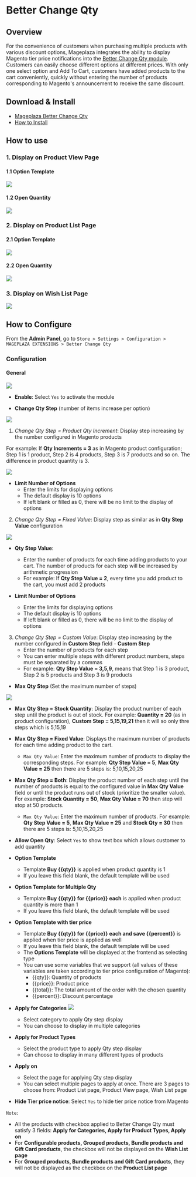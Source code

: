 # Better Change Qty

## Overview

For the convenience of customers when purchasing multiple products with various discount options, Mageplaza integrates the ability to display Magento tier price notifications into the [Better Change Qty module](). Customers can easily choose different options at different prices. With only one select option and Add To Cart, customers have added products to the cart conveniently, quickly without entering the number of products corresponding to Magento's announcement to receive the same discount.

## Download & Install

- [Mageplaza Better Change Qty]()
- [How to Install](https://www.mageplaza.com/install-magento-2-extension/)


## How to use

### 1. Display on Product View Page


#### 1.1 Option Template

![](https://i.imgur.com/G2xUblW.png) 

#### 1.2 Open Quantity

![](https://i.imgur.com/PAnIw2N.png)

### 2. Display on Product List Page

#### 2.1 Option Template

![](https://i.imgur.com/ULGnPfK.png)

#### 2.2 Open Quantity

![](https://i.imgur.com/XzoiMKE.png)

### 3. Display on Wish List Page

![](https://i.imgur.com/tka5N6V.png)

## How to Configure

From the **Admin Panel**, go to `Store > Settings > Configuration > MAGEPLAZA EXTENSIONS > Better Change Qty`

### Configuration 

#### General 

![](https://i.imgur.com/OU9Hpr6.png)

- **Enable**: Select `Yes` to activate the module 

- **Change Qty Step** (number of items increase per option)

![](https://i.imgur.com/xIxPoOF.png)

  1. *Change Qty Step = Product Qty Increment*: Display step increasing by the number configured in Magento products
  
  For example: If **Qty Increments = 3** as in Magento product configuration; Step 1 is 1 product, Step 2 is 4 products, Step 3 is 7 products and so on. The difference in product quantity is 3. 
  
  ![](https://i.imgur.com/I1JYqpl.png)
  
  - **Limit Number of Options**
    - Enter the limits for displaying options
    - The default display is 10 options
    - If left blank or filled as 0, there will be no limit to the display of options
  
  
  
  2. *Change Qty Step = Fixed Value*: Display step as similar as in **Qty Step Value** configuration
  
  ![](https://i.imgur.com/uAbeOhi.png)
  

   - **Qty Step Value**: 
      - Enter the number of products for each time adding products to your cart. The number of products for each step will be increased by arithmetic progression
      - For example: If **Qty Step Value = 2**, every time you add product to the cart, you must add 2 products
      
   - **Limit Number of Options**
      - Enter the limits for displaying options
      - The default display is 10 options
      - If left blank or filled as 0, there will be no limit to the display of options     

  3. *Change Qty Step = Custom Value*: Display step increasing by the number configured in **Custom Step** field
    - **Custom Step**
      - Enter the number of products for each step
      - You can enter multiple steps with different product numbers, steps must be separated by a commas
      - For example: **Qty Step Value = 3,5,9**, means that Step 1 is 3 product, Step 2 is 5 products and Step 3 is 9 products
      
- **Max Qty Step** (Set the maximum number of steps)

![](https://i.imgur.com/qlXnvOw.png)

  - **Max Qty Step = Stock Quantity**: Display the product number of each step until the product is out of stock. For example: **Quantity = 20** (as in product configuration), **Custom Step = 5,15,19,21** then it will so only thre steps which is 5,15,19
  

  - **Max Qty Step = Fixed Value**: Displays the maximum number of products for each time adding product to the cart.
    - `Max Qty Value`: Enter the maximum number of products to display the corresponding steps. For example: **Qty Step Value = 5**, **Max Qty Value = 25** then there are 5 steps is: 5,10,15,20,25
    
  - **Max Qty Step = Both**: Display the product number of each step until the number of products is equal to the configured value in **Max Qty Value** field or until the product runs out of stock (prioritize the smaller value). For example: **Stock Quantity = 50**, **Max Qty Value = 70** then step will stop at 50 products.
  
    - `Max Qty Value`: Enter the maximum number of products. For example: **Qty Step Value = 5**, **Max Qty Value = 25** and **Stock Qty = 30** then there are 5 steps is: 5,10,15,20,25
    
  - **Allow Open Qty**: Select `Yes` to show text box which allows customer to add quantity
  
  - **Option Template**
    - Template **Buy {{qty}}** is applied when product quantity is 1
    - If you leave this field blank, the default template will be used
  
  - **Option Template for Multiple Qty**
    - Template **Buy {{qty}} for {{price}} each** is applied when product quantity is more than 1
    - If you leave this field blank, the default template will be used
    
  - **Option Template with tier price**
    - Template **Buy {{qty}} for {{price}} each and save {{percent}}** is applied when tier price is applied as well
     - If you leave this field blank, the default template will be used
    - The **Options Template** will be displayed at the frontend as selecting type
    - You can use some variables that we support (all values of these variables are taken according to tier price configuration of Magento):
      - {{qty}}: Quantity of products
      - {{price}}: Product price
      - {{total}}: The total amount of the order with the chosen quantity
      - {{percent}}: Discount percentage
      
  - **Apply for Categories**
  ![](https://i.imgur.com/0Scrohy.png)
    - Select category to apply Qty step display
    - You can choose to display in multiple categories
    
  - **Apply for Product Types**
    - Select the product type to apply Qty step display
    - Can choose to display in many different types of products
    
  - **Apply on**
    - Select the page for applying Qty step display
    - You can select multiple pages to apply at once. There are 3 pages to choose from: Product List page, Product View page, Wish List page
  - **Hide Tier price notice**: Select `Yes` to hide tier price notice from Magento
  

`Note`: 

- All the products with checkbox applied to Better Change Qty must satisfy 3 fields: **Apply for Categories, Apply for Product Types, Apply on**
- For **Configurable products, Grouped products, Bundle products and Gift Card products**, the checkbox will not be displayed on the **Wish List page**
- For **Grouped products, Bundle products and Gift Card products**, they will not be displayed as the checkbox on the **Product List page**



